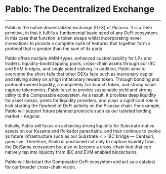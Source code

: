 # Pablo: The Decentralized Exchange

---

Pablo is the native decentralized exchange (DEX) of Picasso. It is a DeFi primitive, in that it fulfills a fundamental basic need of any DeFi ecosystem. In this case that function is token swaps whilst incorporating novel innovations to provide a complete suite of features that together form a protocol that is greater than the sum of its parts. 

Pablo offers multiple AMM-types, enhanced customizability for LPs and traders, liquidity-bootstrapping pools, cross-chain assets through our IBC and EVM bridges, and single sided staking. In addition, Pablo aims to overcome the short-falls that other DEXs face such as mercenary capital and relying solely on a high inflationary reward token. Through bonding and protocol-owned liquidity, a completely fair-launch token, and strong value capture tokenomics, Pablo is set to provide sustainable yield and strong utility to the Composable ecosystem. As a result, it provides deep liquidity for asset swaps, yields for liquidity providers, and plays a significant role in kick starting the flywheel of DeFI activity on the Picasso chain. For example, Pablo will support future planned protocols such as our isolated lending market - Angular.

Initially, Pablo will focus on achieving strong liquidity for Substrate-native assets on our Kusama and Polkadot parachains, and then continue to evolve as future infrastructure such as our Substrate < > IBC bridge — Centauri, goes live. Therefore, Pablo is positioned not only to capture liquidity from the DotSama ecosystem but also to become a cross-chain hub that can natively tap into liquidity from IBC and EVM enabled blockchains.

Pablo will kickstart the Composable DeFi ecosystem and act as a catalyst for our broader cross-chain vision.
